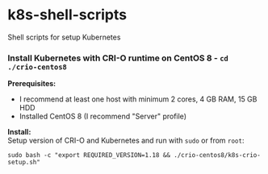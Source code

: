# k8s-shell-scripts
Shell scripts for setup Kubernetes


### Install Kubernetes with CRI-O runtime on CentOS 8 - `cd ./crio-centos8`

**Prerequisites:**
* I recommend at least one host with minimum 2 cores, 4 GB RAM, 15 GB HDD  
* Installed CentOS 8 (I recommend "Server" profile)

**Install:**  
Setup version of CRI-O and Kubernetes and run with `sudo` or from `root`:

    sudo bash -c "export REQUIRED_VERSION=1.18 && ./crio-centos8/k8s-crio-setup.sh"
